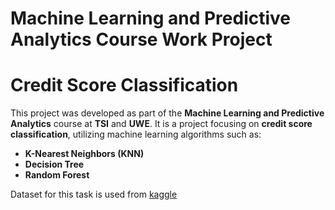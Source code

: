 # Machine Learning and Predictive Analytics Course Work Project 
# Credit Score Classification  

This project was developed as part of the **Machine Learning and Predictive Analytics** course at **TSI** and **UWE**. It is a project focusing on **credit score classification**, utilizing machine learning algorithms such as:  

- **K-Nearest Neighbors (KNN)**  
- **Decision Tree**  
- **Random Forest**  

Dataset for this task is used from [kaggle](https://www.kaggle.com/datasets/parisrohan/credit-score-classification/data)
